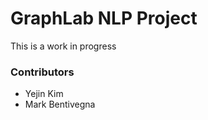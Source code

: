 # GraphLab NLP Project

This is a work in progress

### Contributors
<ul>

<li>Yejin Kim</li>
<li>Mark Bentivegna</li>

</ul>